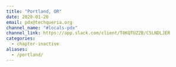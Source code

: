 ```yaml
---
title: "Portland, OR"
date: 2020-01-20
email: pdx@techqueria.org
channel_name: "#locals-pdx"
channel_link: https://app.slack.com/client/T0KQTUZ2B/C5LNDLJER
categories:
  - chapter-inactive
aliases:
  - /portland/
---
```

